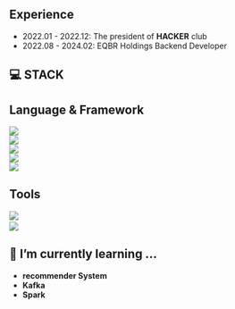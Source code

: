 <!-- ## Who AM I -->

## Experience
- 2022.01 - 2022.12: The president of **HACKER** club
- 2022.08 - 2024.02: EQBR Holdings Backend Developer


## 💻 STACK
**Language & Framework**
---
<img src="https://img.shields.io/badge/Node.js-339933?style=flat-square&logo=nodedotjs&logoColor=white"/><br><img src="https://img.shields.io/badge/MySQL-4479A1?style=flat-square&logo=mysql&logoColor=white"/><br><img src="https://img.shields.io/badge/Javascript-F7DF1E?style=flat-square&logo=javascript&logoColor=white"/><br><img src="https://img.shields.io/badge/Spring-6DB33F?style=flat-square&logo=spring&logoColor=white"/><br><img src="https://img.shields.io/badge/Spring Boot-6DB33F?style=flat-square&logo=springboot&logoColor=white"/>


**Tools**
---
<img src="https://img.shields.io/badge/Slack-4A154B?style=flat-square&logo=slack&logoColor=white"/>&nbsp;<br><img src="https://img.shields.io/badge/Git-F05032?style=flat-square&logo=git&logoColor=white"/>


<!-- ![Kang's github stats](https://github-readme-stats.vercel.app/api?username=Kang-bh&show_icons=true&theme=radical) -->
## 📖 I’m currently learning ...
  - **recommender System**
  - **Kafka**
  - **Spark**


